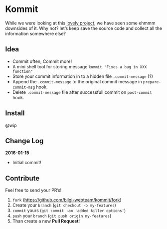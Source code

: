 # Kommit

While we were looking at this [lovely project][01], we have seen
some ehmmm downsides of it. Why not? let’s keep save the source code
and collect all the information somewhere else?

## Idea

* Commit often, Commit more!
* A mini shell tool for storing message `kommit "Fixes a bug in XXX function"`
* Store your commit information in to a hidden file `.commit-message` (?)
* Append the `.commit-message` to the original commit message in 
`prepare-commit-msg` hook.
* Delete `.commit-message` file after successfull commit on `post-commit` hook.

## Install

@wip

## Change Log

**2016-01-15**

* Initial commit!

## Contribute

Feel free to send your PR’s!

1. `fork` (https://github.com/bilgi-webteam/kommit/fork)
2. Create your `branch` (`git checkout -b my-features`)
3. `commit` yours (`git commit -am 'added killer options'`)
4. `push` your `branch` (`git push origin my-features`)
5. Than create a new **Pull Request**!

[01]: https://github.com/thebearjew/commit-comments